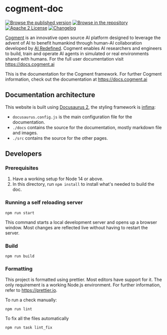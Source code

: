 # cogment-doc

[![Browse the published version](https://img.shields.io/static/v1?label=cogment%20doc&message=published%20version&color=blue&style=flat-square&logo=read-the-docs)](https://docs.cogment.ai) [![Browse in the repository](https://img.shields.io/static/v1?label=cogment%20doc&message=repository&color=blue&style=flat-square&logo=read-the-docs)](./src/index.md) [![Apache 2 License](https://img.shields.io/badge/license-Apache%202-green?style=flat-square)](./LICENSE) [![Changelog](https://img.shields.io/badge/-Changelog%20-blueviolet?style=flat-square)](./CHANGELOG.md)

[Cogment](https://cogment.ai) is an innovative open source AI platform designed to leverage the advent of AI to benefit humankind through human-AI collaboration developed by [AI Redefined](https://ai-r.com). Cogment enables AI researchers and engineers to build, train and operate AI agents in simulated or real environments shared with humans. For the full user documentation visit <https://docs.cogment.ai>

This is the documentation for the Cogment framework. For further Cogment information, check out the documentation at <https://docs.cogment.ai>

## Documentation architecture

This website is built using [Docusaurus 2](https://docusaurus.io/), the styling framework is [infima](https://infima.dev):

-   `docusaurus.config.js` is the main configuration file for the documentation.
-   `./docs` contains the source for the documentation, mostly markdown file and images.
-   `./src` contains the source for the other pages.

## Developers

### Prerequisites

1. Have a working setup for Node 14 or above.
2. In this directory, run `npm install` to install what's needed to build the doc.

### Running a self reloading server

```console
npm run start
```

This command starts a local development server and opens up a browser window. Most changes are reflected live without having to restart the server.

### Build

```console
npm run build
```

### Formatting

This project is formatted using prettier. Most editors have support for it. The only requirement is a working Node.js environment. For further information, refer to <https://prettier.io>.

To run a check manually:

```console
npm run lint
```

To fix all the files automatically

```console
npm run task lint_fix
```
